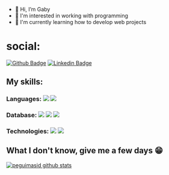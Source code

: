 - 👋 Hi, I’m Gaby
- 👀 I'm interested in working with programming
- 🌱 I'm currently learning how to develop web projects
# social:

[![Github Badge](https://img.shields.io/badge/-Github-000?style=flat-square&logo=Github&logoColor=white&link=https://github.com/)](https://github.com/)
[![Linkedin Badge](https://img.shields.io/badge/-LinkedIn-blue?style=flat-square&logo=Linkedin&logoColor=white)](https://www.linkedin.com/in/gabriela-nunes-87a073229/)

## My skills:

### Languages: <img src="https://img.shields.io/badge/JavaScript-323330?style=for-the-badge&logo=javascript&logoColor=F7DF1E"/> <img src="https://img.shields.io/badge/Python-3776AB?&style=for-the-badge&logo=python&logoColor=white"/> 

### Database: <img src ="https://img.shields.io/badge/Oracle-F80000?style=for-the-badge&logo=oracle&logoColor=black"/> <img src="https://img.shields.io/badge/Microsoft%20SQL%20Server-CC2927?style=for-the-badge&logo=microsoft%20sql%20server&logoColor=white" /> <img src="https://img.shields.io/badge/MySQL-005C84?style=for-the-badge&logo=mysql&logoColor=white"/>

### Technologies: <img src="https://img.shields.io/badge/CSS3-1572B6?style=for-the-badge&logo=css3&logoColor=white" /> <img src="https://img.shields.io/badge/HTML5-E34F26?style=for-the-badge&logo=html5&logoColor=white" />

## What I don't know, give me a few days 😁  

[![peguimasid github stats](https://github-readme-stats.vercel.app/api?username=gui-loko&show_icons=true&title_color=fff&icon_color=7159c1&text_color=f8f8f2&bg_color=171c24&count_private=true)](https://github.com/gui-loko)

